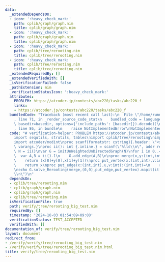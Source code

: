 ```yaml
---
data:
  _extendedDependsOn:
  - icon: ':heavy_check_mark:'
    path: cplib/graph/graph.nim
    title: cplib/graph/graph.nim
  - icon: ':heavy_check_mark:'
    path: cplib/graph/graph.nim
    title: cplib/graph/graph.nim
  - icon: ':heavy_check_mark:'
    path: cplib/tree/rerooting.nim
    title: cplib/tree/rerooting.nim
  - icon: ':heavy_check_mark:'
    path: cplib/tree/rerooting.nim
    title: cplib/tree/rerooting.nim
  _extendedRequiredBy: []
  _extendedVerifiedWith: []
  _isVerificationFailed: false
  _pathExtension: nim
  _verificationStatusIcon: ':heavy_check_mark:'
  attributes:
    PROBLEM: https://atcoder.jp/contests/abc220/tasks/abc220_f
    links:
    - https://atcoder.jp/contests/abc220/tasks/abc220_f
  bundledCode: "Traceback (most recent call last):\n  File \"/home/runner/.local/lib/python3.10/site-packages/onlinejudge_verify/documentation/build.py\"\
    , line 71, in _render_source_code_stat\n    bundled_code = language.bundle(stat.path,\
    \ basedir=basedir, options={'include_paths': [basedir]}).decode()\n  File \"/home/runner/.local/lib/python3.10/site-packages/onlinejudge_verify/languages/nim.py\"\
    , line 86, in bundle\n    raise NotImplementedError\nNotImplementedError\n"
  code: "# verification-helper: PROBLEM https://atcoder.jp/contests/abc220/tasks/abc220_f\n\
    import sequtils, strutils, tables\nimport cplib/tree/rerooting\nimport cplib/graph/graph\n\
    import atcoder/modint\nproc scanf(formatstr: cstring){.header: \"<stdio.h>\",\
    \ varargs.}\nproc ii(): int {.inline.} = scanf(\"%lld\\n\", addr result)\nvar\
    \ N = ii()\nvar G = initUnWeightedUnDirectedGraph(N)\nfor i in 0..<(N-1):\n  \
    \  var A,B = ii()-1\n    G.add_edge(A,B)\n\nproc merge(x,y:(int,int)):(int,int)=\n\
    \    return (x[0]+y[0],x[1]+y[1])\nproc put_vertex(x:(int,int),v:int):(int,int)=\n\
    \    return x\nproc put_edge(x:(int,int),u,v:int):(int,int)=\n    return (x[0]+x[1]+1,x[1]+1)\n\
    \necho G.solve_Rerooting(merge,(0,0),put_edge,put_vertex).mapit(it[0]).join(\"\
    \\n\")\n"
  dependsOn:
  - cplib/tree/rerooting.nim
  - cplib/graph/graph.nim
  - cplib/graph/graph.nim
  - cplib/tree/rerooting.nim
  isVerificationFile: true
  path: verify/tree/rerooting_big_test.nim
  requiredBy: []
  timestamp: '2024-10-03 01:54:09+09:00'
  verificationStatus: TEST_ACCEPTED
  verifiedWith: []
documentation_of: verify/tree/rerooting_big_test.nim
layout: document
redirect_from:
- /verify/verify/tree/rerooting_big_test.nim
- /verify/verify/tree/rerooting_big_test.nim.html
title: verify/tree/rerooting_big_test.nim
---
```

